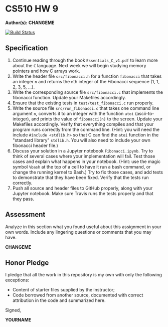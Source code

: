 # CS510 HW 9

**Author(s):**  **CHANGEME**

[![Build Status](https://travis-ci.com/chapman-cs510-2017f/hw-09-YOURNAME.svg?token=CHANGEME&branch=master)](https://travis-ci.com/chapman-cs510-2017f/hw-09-YOURNAME)

## Specification

1. Continue reading through the book ```Essentials_C_v1.pdf``` to learn more about the ```C``` language. Next week we will begin studying memory pointers and how C arrays work.
1. Write the header file ```src/fibonacci.h``` for a function ```fibonacci``` that takes an integer ```n``` and returns the ```n```th integer of the Fibonacci sequence (1, 1, 2, 3, 5, ...).
1. Write the corresponding source file ```src/fibonacci.c``` that implements the fibonacci function. Update your Makefiles accordingly.
1. Ensure that the existing tests in ```test/test_fibonacci.c``` run properly. 
1. Write the source file ```src/run_fibonacci.c``` that takes one command line argument ```n```, converts it to an integer with the function ```atoi``` (ascii-to-integer), and prints the value of ```fibonacci(n)``` to the screen. Update your Makefiles accordingly. Verify that everything compiles and that your program runs correctly from the command line. (Hint: you will need the include ```#include <stdlib.h>``` so that C can find the ```atoi``` function in the "standard library" ```stdlib.h```. You will also need to include your own fibonacci header file.)
1. Discuss your solution in a Jupyter notebook ```Fibonacci.ipynb```. Try to think of several cases where your implementation will fail. Test those cases and explain what happens in your notebook. (Hint: use the magic symbol ```%bash``` at the top of a cell to have it run a bash command, or change the running kernel to Bash.) Try to fix those cases, and add tests to demonstrate that they have been fixed. Verify that the tests run correctly.
1. Push all source and header files to GitHub properly, along with your Jupyter notebook. Make sure Travis runs the tests properly and that they pass.

## Assessment

Analyze in this section what you found useful about this assignment in your own words. Include any lingering questions or comments that you may have.

**CHANGEME**

## Honor Pledge

I pledge that all the work in this repository is my own with only the following exceptions:

* Content of starter files supplied by the instructor;
* Code borrowed from another source, documented with correct attribution in the code and summarized here.

Signed,

**YOURNAME**
